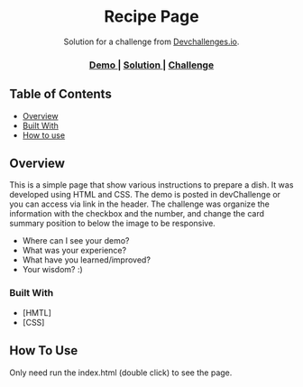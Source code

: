 <!-- Please update value in the {}  -->

<h1 align="center">Recipe Page</h1>

<div align="center">
   Solution for a challenge from  <a href="http://devchallenges.io" target="_blank">Devchallenges.io</a>.
</div>

<div align="center">
  <h3>
    <a href="https://{your-demo-link.your-domain}">
      Demo
    </a>
    <span> | </span>
    <a href="https://{your-url-to-the-solution}">
      Solution
    </a>
    <span> | </span>
    <a href="https://{your-url-to-the-challenge}">
      Challenge
    </a>
  </h3>
</div>

<!-- TABLE OF CONTENTS -->

## Table of Contents

- [Overview](#overview)
- [Built With](#built-with)
- [How to use](#how-to-use)

<!-- OVERVIEW -->

## Overview

This is a simple page that show various instructions to prepare a dish.
It was developed using HTML and CSS.
The demo is posted in devChallenge or you can access via link in the header.
The challenge was organize the information with the checkbox and the number, and change the card summary position to below the image to be responsive.

- Where can I see your demo?
- What was your experience?
- What have you learned/improved?
- Your wisdom? :)

### Built With

- [HMTL]
- [CSS]

## How To Use

Only need run the index.html (double click) to see the page.
